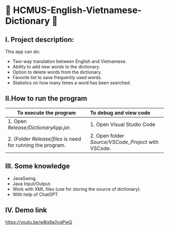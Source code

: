 # :book: HCMUS-English-Vietnamese-Dictionary :book:
## I. Project description:
This app can do:
- Two-way translation between English and Vietnamese.
- Ability to add new words to the dictionary.
- Option to delete words from the dictionary.
- Favorite list to save frequently used words.
- Statistics on how many times a word has been searched.
## II.How to run the program
|To execute the program|To debug and view code|
|------------|:---------------|
|1. Open *Release/DictionaryApp.jar*.|1. Open Visual Studio Code|
|2. (Folder *Release/files* is need for running the program.|2. Open folder *Source/VSCode_Project* with VSCode.|
## III. Some knowledge 
- JavaSwing.
- Java Input/Output.
- Work with XML files (use for storing the source of dictionary).
- With help of ChatGPT.
## IV. Demo link
https://youtu.be/wBg9a0vqPwQ
